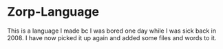 # Zorp-Language
This is a language I made bc I was bored one day while I was sick back in 2008. I have now picked it up again and added some files and words to it.
